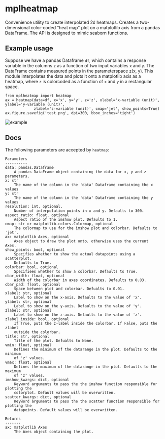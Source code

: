 # mplheatmap
Convenience utility to create interpolated 2d heatmaps.
Creates a two-dimensional color-coded "heat map" plot on a matplotlib axis from a pandas DataFrame. The API is
designed to mimic seaborn functions.

## Example usage

Suppose we have a pandas Dataframe `df`, which contains a response variable in the columns `z` as a function
of two input variables `x` and `y`. The DataFrame contains measured points in the parameterspace z(x, y). 
This module interpolates the data and plots it onto a matplotlib axis as a heatmap, where `z` is colorcoded
as a function of `x` and `y` in a rectangular space.

    from mplheatmap import heatmap
    ax = heatmap(data=df, x='x', y='y', z='z', xlabel='x-variable (unit)', ylabel='y-variable (unit)', 
                 zlabel='z-variable (unit)', cmap='jet', show_points=True)
    ax.figure.savefig('test.png', dpi=300, bbox_inches='tight')

![example](https://github.com/fredericjs/mplheatmap/assets/63259596/5e44ad19-ae95-42d4-b5d5-c486337129f3)


## Docs
The following parameters are accepted by `heatmap`:

    Parameters
    ----------
    data: pandas.Dataframe
        A pandas DataFrame object containing the data for x, y and z parameters.
    x: str
        The name of the column in the 'data' Dataframe containing the x values
    y: str
        The name of the column in the 'data' Dataframe containing the y values
    resolution: int, optional.
        Number of interpolation points in x and y. Defaults to 300.
    aspect_ratio: float, optional
        Aspect ratio of the imshow plot. Defaults to 1.
    cmap: str or matplotlib.colors.Colormap, optional
        The colormap to use for the imshow plot and colorbar. Defaults to 'jet'.
    ax: matplotlib Axes, optional
        Axes object to draw the plot onto, otherwise uses the current Axes.
    show_points: bool, optional
        Specifies whether to show the actual datapoints using a scatterplot.
        Defaults to True.
    colorbar: bool, optional
        Specifiees whether to show a colorbar. Defaults to True.
    cbar_width: float, optional
        Width of the colorbar in axes coordinates. Defaults to 0.03.
    cbar_pad: float, optional
        Space between plot and colorbar. Defualts to 0.01.
    xlabel: str, optional
        Label to show on the x-axis. Defaults to the value of 'x'.
    ylabel: str, optional
        Label to show on the y-axis. Defaults to the value of 'y'.
    zlabel: str, optional
        Label to show on the z-axis. Defaults to the value of 'z'.
    zlabel_inside: bool, optional
        If True, puts the z-label inside the colorbar. If False, puts the zlabel
        outside the colorbar.
    title: str, optional
        Title of the plot. Defualts to None.
    vmin: float, optional
        Defines the minimum of the datarange in the plot. Defaults to the minimum
        of 'z' values.
    vmax: float, optional
        Defines the maximum of the datarange in the plot. Defaults to the maximum
        of 'z' values.
    imshow_kwargs: dict, optional
        Keyword arguments to pass the the imshow function responsible for plotting the
        colorplot. Default values will be overwritten.
    scatter_kwargs: dict, optional
        Keyword arguments to pass the the scatter function responsible for plotting the
        datapoints. Default values will be overwritten.
    
    Returns
    -------
    ax: matplotlib Axes
        The Axes object containing the plot.

